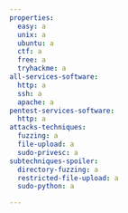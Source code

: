 ```yaml
---
properties:
  easy: a
  unix: a
  ubuntu: a
  ctf: a
  free: a
  tryhackme: a
all-services-software:
  http: a
  ssh: a
  apache: a
pentest-services-software:
  http: a
attacks-techniques:
  fuzzing: a
  file-upload: a
  sudo-privesc: a
subtechniques-spoiler:
  directory-fuzzing: a
  restricted-file-upload: a
  sudo-python: a

---
```

